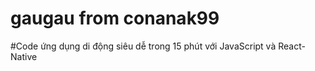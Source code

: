 # gaugau from conanak99
#Code ứng dụng di động siêu dễ trong 15 phút với JavaScript và React-Native

